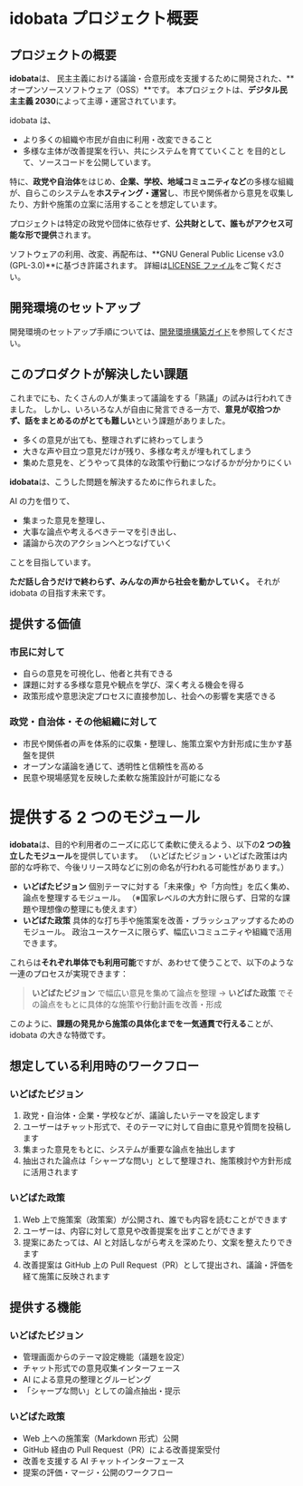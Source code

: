 # idobata プロジェクト概要

## プロジェクトの概要

**idobata**は、
民主主義における議論・合意形成を支援するために開発された、**オープンソースソフトウェア（OSS）**です。
本プロジェクトは、**デジタル民主主義 2030**によって主導・運営されています。

idobata は、

- より多くの組織や市民が自由に利用・改変できること
- 多様な主体が改善提案を行い、共にシステムを育てていくこと
  を目的として、ソースコードを公開しています。

特に、**政党や自治体**をはじめ、**企業、学校、地域コミュニティなど**の多様な組織が、自らこのシステムを**ホスティング・運営**し、市民や関係者から意見を収集したり、方針や施策の立案に活用することを想定しています。

プロジェクトは特定の政党や団体に依存せず、**公共財として、誰もがアクセス可能な形で提供**されます。

ソフトウェアの利用、改変、再配布は、**GNU General Public License v3.0 (GPL-3.0)**に基づき許諾されます。
詳細は[LICENSE ファイル](./LICENSE)をご覧ください。

## 開発環境のセットアップ

開発環境のセットアップ手順については、[開発環境構築ガイド](./development-setup.md)を参照してください。

## このプロダクトが解決したい課題

これまでにも、たくさんの人が集まって議論をする「熟議」の試みは行われてきました。
しかし、いろいろな人が自由に発言できる一方で、**意見が収拾つかず、話をまとめるのがとても難しい**という課題がありました。

- 多くの意見が出ても、整理されずに終わってしまう
- 大きな声や目立つ意見だけが残り、多様な考えが埋もれてしまう
- 集めた意見を、どうやって具体的な政策や行動につなげるかが分かりにくい

**idobata**は、こうした問題を解決するために作られました。

AI の力を借りて、

- 集まった意見を整理し、
- 大事な論点や考えるべきテーマを引き出し、
- 議論から次のアクションへとつなげていく

ことを目指しています。

**ただ話し合うだけで終わらず、みんなの声から社会を動かしていく。**
それが idobata の目指す未来です。

## 提供する価値

### 市民に対して

- 自らの意見を可視化し、他者と共有できる
- 課題に対する多様な意見や観点を学び、深く考える機会を得る
- 政策形成や意思決定プロセスに直接参加し、社会への影響を実感できる

### 政党・自治体・その他組織に対して

- 市民や関係者の声を体系的に収集・整理し、施策立案や方針形成に生かす基盤を提供
- オープンな議論を通じて、透明性と信頼性を高める
- 民意や現場感覚を反映した柔軟な施策設計が可能になる

# 提供する 2 つのモジュール

**idobata**は、目的や利用者のニーズに応じて柔軟に使えるよう、以下の**2 つの独立したモジュール**を提供しています。
（いどばたビジョン・いどばた政策は内部的な呼称で、今後リリース時などに別の命名が行われる可能性があります。）

- **いどばたビジョン**
  個別テーマに対する「未来像」や「方向性」を広く集め、論点を整理するモジュール。
  （※国家レベルの大方針に限らず、日常的な課題や理想像の整理にも使えます）
- **いどばた政策**
  具体的な打ち手や施策案を改善・ブラッシュアップするためのモジュール。
  政治ユースケースに限らず、幅広いコミュニティや組織で活用できます。

これらは**それぞれ単体でも利用可能**ですが、あわせて使うことで、以下のような一連のプロセスが実現できます：

> **いどばたビジョン** で幅広い意見を集めて論点を整理 →
> **いどばた政策** でその論点をもとに具体的な施策や行動計画を改善・形成

このように、**課題の発見から施策の具体化までを一気通貫で行える**ことが、idobata の大きな特徴です。

## 想定している利用時のワークフロー

### いどばたビジョン

1. 政党・自治体・企業・学校などが、議論したいテーマを設定します
2. ユーザーはチャット形式で、そのテーマに対して自由に意見や質問を投稿します
3. 集まった意見をもとに、システムが重要な論点を抽出します
4. 抽出された論点は「シャープな問い」として整理され、施策検討や方針形成に活用されます

### いどばた政策

1. Web 上で施策案（政策案）が公開され、誰でも内容を読むことができます
2. ユーザーは、内容に対して意見や改善提案を出すことができます
3. 提案にあたっては、AI と対話しながら考えを深めたり、文案を整えたりできます
4. 改善提案は GitHub 上の Pull Request（PR）として提出され、議論・評価を経て施策に反映されます

## 提供する機能

### いどばたビジョン

- 管理画面からのテーマ設定機能（議題を設定）
- チャット形式での意見収集インターフェース
- AI による意見の整理とグルーピング
- 「シャープな問い」としての論点抽出・提示

### いどばた政策

- Web 上への施策案（Markdown 形式）公開
- GitHub 経由の Pull Request（PR）による改善提案受付
- 改善を支援する AI チャットインターフェース
- 提案の評価・マージ・公開のワークフロー
